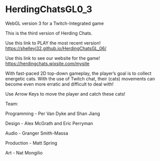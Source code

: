 # HerdingChatsGL0_3
WebGL version 3 for a Twitch-Integrated game

This is the third version of Herding Chats. 

Use this link to PLAY the most recent version! https://shelleyj32.github.io/HerdingChatsGL_06/

Use this link to see our website for the game! https://herdingchats.wixsite.com/mysite

With fast-paced 2D top-down gameplay, the player’s goal is to collect energetic cats. With the use of Twitch chat, their (cats) movements can become even more erratic and difficult to deal with!

Use Arrow Keys to move the player and catch these cats!

Team:

Programming - Per Van Dyke and Shan Jiang

Design - Alex McGrath and Eric Perryman

Audio - Granger Smith-Massa

Production - Matt Spring

Art - Nat Mongilio
